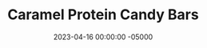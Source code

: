 ---
layout: post
title:  "Caramel Protein Candy Bars"
date:   2023-04-16 00:00:00 -05000
categories: 
- Recipes
- Protein Powder
permalink: /recipes/protein-candy-bars
image: /assets/Food/Protein Powder/Caramel/caramel-cover.jpg
ing: caramel-ing
facts: caramel-facts
Prep: 60
Rest: 
Cook: 
Source1: 
Source2: 
whisk: https://s.samsungfood.com/XHMfx
tags: 
- dessert hummus
- filling
- shortbread
- melted chocolate
- chocolate
- candy bar
- protien bar
- banana
- chickpea
- garbanzo bean
- whey
- casein
- oat
- gluten free
- applesauce
- unsweetened applesauce
- vanilla
- peanut butter
- almond butter
- nut
- melted chocolate
- coconut oil
Description: These caramel candy bars are a healthy take on a Twix bar. They feature a protein based shortbread, and banana dessert hummus filling (based off my <a href="banana-bread-hummus">Banana Bread Hummus Spread</a>), and are topped with melted chocolate. To me, these taste way better than an actual candy bar, and they're not just empty calories.
Instructions: 
- In a medium bowl, mix together the base layer ingredients (applesauce, almond milk, honey, vanilla, almond extract, salt, and casein. Line an 8" baking pan with parchment, and press the dough into it. Freeze to harden<br><br>
- <br><br><center><img src="/assets/Food/Protein Powder/Caramel/caramel-1.jpg" alt="" class="instruction-image"></center><br>

- Combine the filling ingredients (chickpeas, almond butter, banana, whey, almond extract, salt, and liquid stevia/monk fruit) together in a food processor. Make sure to drain and rinse the can of chickpeas. If you're using a standard 15.5 oz can, you should have about 125g of chickpeas in the food processor, after the liquid is drained (since you're only using half the can)<br><br>

- Blend until smooth, and spread on top of the base layer. Again, freeze to harden<br><br>
- <br><br><center><img src="/assets/Food/Protein Powder/Caramel/caramel-3.jpg" alt="" class="instruction-image"></center><br>

- In a small bowl, melt the coconut oil. Stir in the rest of the chocolate ingredients (cocoa, honey, liquid stevia/monk fruit, almond extract, and salt). Spread on top of the filling. Chill to harden<br><br>
- <br><br><center><img src="/assets/Food/Protein Powder/Caramel/caramel-4.jpg" alt="" class="instruction-image"></center><br>

- Slice and serve. Flash freeze on a cookie sheet, then store in an airtight bag in the freezer
---